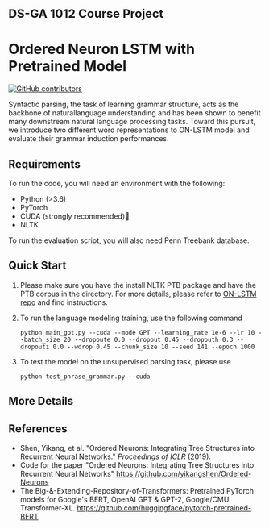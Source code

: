 # <small> DS-GA 1012 Course Project </small>

# Ordered Neuron LSTM with Pretrained Model

[![GitHub contributors](https://img.shields.io/github/contributors/Naereen/StrapDown.js.svg)](https://github.com/zhengyangb/NLU2019/graphs/contributors/)

Syntactic parsing, the task of learning grammar structure, acts as the backbone of naturallanguage understanding and has been shown to benefit many downstream natural language processing tasks.  Toward  this  pursuit,  we  introduce two different word representations to ON-LSTM model and evaluate their grammar induction performances.

## Requirements

To run the code, you will need an environment with the following:

- Python (>3.6)
- PyTorch
- CUDA (strongly recommended)
- NLTK

To run the evaluation script, you will also need Penn Treebank database. 

## Quick Start

1. Please make sure you have the install NLTK PTB package and have the PTB corpus in the directory. For more details, please refer to [ON-LSTM repo](https://github.com/yikangshen/Ordered-Neurons) and find instructions. 

2. To run the language modeling training, use the following command

   ```
   python main_gpt.py --cuda --mode GPT --learning_rate 1e-6 --lr 10 --batch_size 20 --dropoute 0.0 --dropout 0.45 --dropouth 0.3 --dropouti 0.0 --wdrop 0.45 --chunk_size 10 --seed 141 --epoch 1000
   ```

3. To test the model on the unsupervised parsing task, please use 

   ```
   python test_phrase_grammar.py --cuda
   ```

## More Details

## References

- Shen, Yikang, et al. "Ordered Neurons: Integrating Tree Structures into Recurrent Neural Networks." *Proceedings of ICLR* (2019).
- Code for the paper "Ordered Neurons: Integrating Tree Structures into Recurrent Neural Networks" https://github.com/yikangshen/Ordered-Neurons
- The Big-&-Extending-Repository-of-Transformers: Pretrained PyTorch models for Google's BERT, OpenAI GPT & GPT-2, Google/CMU Transformer-XL. https://github.com/huggingface/pytorch-pretrained-BERT









<!--
run with `--cuda --mode GPT --learning_rate 1e-6 --lr 10 --batch_size 20 --dropoute 0.0 --dropout 0.45 --dropouth 0.3 --dropouti 0.0 --wdrop 0.45 --chunk_size 10 --seed 141 --epoch 1000`  

- Distinguish GPT optimizer 
- Return GPT LM result
- Weighted loss
- Hyper-parameter
  - Turn off embedding drop out
  - decrease learning rate  

April 8  
tools/id2gptid  
util.get_batch_gpt  
GPT_model  
main_gpt  

TODO:  
Resume setting
Check accuracy   
Inprove efficiency  
Experiments design  
-->

<!--
# ON-LSTM

This repository contains the code used for word-level language model and unsupervised parsing experiments in 
[Ordered Neurons: Integrating Tree Structures into Recurrent Neural Networks](https://arxiv.org/abs/1810.09536) paper, 
originally forked from the 
[LSTM and QRNN Language Model Toolkit for PyTorch](https://github.com/salesforce/awd-lstm-lm).
If you use this code or our results in your research, we'd appreciate if you cite our paper as following:

```
@article{shen2018ordered,
  title={Ordered Neurons: Integrating Tree Structures into Recurrent Neural Networks},
  author={Shen, Yikang and Tan, Shawn and Sordoni, Alessandro and Courville, Aaron},
  journal={arXiv preprint arXiv:1810.09536},
  year={2018}
}
```

## Software Requirements
Python 3.6, NLTK and PyTorch 0.4 are required for the current codebase.

## Steps

1. Install PyTorch 0.4 and NLTK


2. Download PTB data. Note that the two tasks, i.e., language modeling and unsupervised parsing share the same model 
strucutre but require different formats of the PTB data. For language modeling we need the standard 10,000 word 
[Penn Treebank corpus](https://github.com/pytorch/examples/tree/75e435f98ab7aaa7f82632d4e633e8e03070e8ac/word_language_model/data/penn) data, 
and for parsing we need [Penn Treebank Parsed](https://catalog.ldc.upenn.edu/LDC99T42) data.

3. Scripts and commands

  	+  Train Language Modeling
   	 	```python -u main.py --cuda --batch_size 20 --dropout 0.45 --dropouth 0.3 --dropouti 0.5 --wdrop 0.45 --chunk_size 10 --seed 141 --epoch 1000 --data data/penn```

  	    + Remove the cuda flag if to run without cuda

  	+ Test Unsupervised Parsing

    ```python test_phrase_grammar.py --cuda```
    
    The default setting in `main.py` achieves a perplexity of approximately `56.17` on PTB test set 
    and unlabeled F1 of approximately `47.7` on WSJ test set.

-->